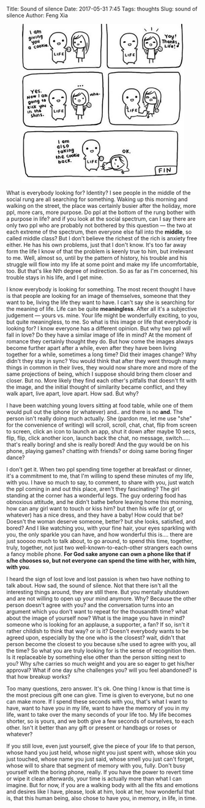 Title: Sound of silence
Date: 2017-05-31 7:45
Tags: thoughts
Slug: sound of silence
Author: Feng Xia

<figure class="col s4">
  <img src="/images/funny/life%20kick.jpg"/>
</figure>

What is everybody looking for? Identity? I see people in the middle of
the social rung are all searching for something. Waking up this
morning and walking on the street, the place was certainly busier
after the holiday, more ppl, more cars, more purpose. Do ppl at the
bottom of the rung bother with a purpose in life? and if you look at
the social spectrum, can I say there are only two ppl who are probably
not bothered by this question &mdash; the two at each extreme of the
spectrum, then everyone else fall into the **middle**, so called
middle class? But I don't believe the richest of the rich is anxiety
free either. He has his own problems, just that I don't know. It's too
far away form the life I know of that the problem is keenly true to
him, but irrelevant to me. Well, almost so, until by the pattern of
history, his trouble and his struggle will flow into my life at some
point and make my life uncomfortable, too. But that's like Nth degree
of indirection.  So as far as I'm concerned, his trouble stays in his
life, and I get mine.

I know everybody is looking for something. The most recent thought I
have is that people are looking for an image of themselves, someone
that they want to be, living the life they want to have.  I can't say
she is searching for the meaning of life. Life can be quite
__meaningless__. After all it's a subjective judgement &mdash; yours
vs. mine. Your life might be wonderfully exciting, to you, but quite
meaningless, to me. So what is this image or life that everybody is
looking for? I know everyone has a different opinion. But why two ppl
will fall in love? Do they have a similar <span
class="myhighlight">image of life</span> in mind? At the moment of
romance they certainly thought they do. But how come the images always
become further apart after a while, even after they have been living
together for a while, sometimes a long time? Did their images change?
Why didn't they stay in sync? You would think that after they went
through many things in common in their lives, they would now share
more and more of the same projections of being, which I suppose should
bring them closer and closer. But no. More likely they find each
other's pitfalls that doesn't fit with the image, and the initial
thought of similarity became conflict, and they walk apart, live
apart, love apart. How sad. But why?

I have been watching young lovers sitting at food table, while one of
them would pull out the iphone (or whatever) and.. and there is no
__and__. The person isn't really doing much actually. She (pardon me,
let me use "she" for the convenience of writing) will scroll, scroll,
chat, chat, flip from screen to screen, click an icon to launch an
app, shut it down after maybe 10 secs, flip, flip, click another icon,
launch back the chat, no message, switch..... that's really boring!
and she is really bored! And the guy would be on his phone, playing
games? chatting with friends? or doing same boring finger dance? 

I don't get it. When two ppl spending time together at breakfast or
dinner, it's a commitment to me, that I'm willing to spend these
minutes of my life, with you. I have so much to say, to comment, to
share with you, just watch the ppl coming in and out this place,
aren't they fascinating? The girl standing at the corner has a
wonderful legs. The guy ordering food has obnoxious attitude, and he
didn't bathe before leaving home this morning, how can any girl want
to touch or kiss him? but then his wife (or gf, or whatever) has a
nice dress, and they have a baby! How could that be? Doesn't the woman
deserve someone, better? but she looks, satisfied, and bored?  And I
like watching you, with your fine hair, your eyes sparkling with you,
the only sparkle you can have, and how wonderful this is.... there are
just sooooo much to talk about, to go around, to spend this time,
together, truly, together, not just two well-known-to-each-other
strangers each owns a fancy mobile phone. **For God sake anyone can own
a phone like that if s/he chooses so, but not everyone can spend the
time with her, with him, with you**.

I heard the sign of lost love and lost passion is when two have
nothing to talk about. <span class="myhighlight">How sad, the sound of
silence.</span> Not that there isn't all the interesting things
around, they are still there. But you mentally shutdown and are not
willing to open up your mind anymore. Why? Because the other person
doesn't agree with you? and the conversation turns into an argument
which you don't want to repeat for the thousandth time? what about the
image of yourself now? What is the image you have in mind? someone who
is looking for an applause, a supporter, a fan? If so, isn't it rather
childish to think that way? or is it? Doesn't everybody wants to be
agreed upon, especially by the one who is the closest? wait, didn't
that person become the closest to you because s/he used to agree with
you, all the time? So what you are truly looking for is the sense of
recognition then. Is it replaceable by something else other than the
person sitting next to you? Why s/he carries so much weight and you
are so eager to get his/her approval? What if one day s/he challenges
you? will you feel abandoned? is that how breakup works?

Too many questions, zero answer. It's ok. One thing I know is that
time is the most precious gift one can give. Time is given to
everyone, but no one can make more. If I spend these seconds with you,
that's what I want to have, want to have you in my life, want to have
the memory of you in my life, want to take over the many seconds of
your life too. My life becomes shorter, so is yours, and we both give
a few seconds of ourselves, to each other. Isn't it better than any
gift or present or handbags or roses or whatever?

If you still love, even just yourself, give the piece of your life to
that person, whose hand you just held, whose night you just spent
with, whose skin you just touched, whose name you just said, whose
smell you just can't forget, whose will to share that segment of
memory with you, fully. Don't busy yourself with the boring phone,
really. If you have the power to revert time or wipe it clean
afterwards, your time is actually more than what I can imagine. But
for now, if you are a walking body with all the fits and emotions and
desires like I have, please, look at him, look at her, how wonderful
that is, that this human being, also chose to have you, in memory, in
life, in time.


